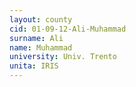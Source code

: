 ```yaml
---
layout: county 
cid: 01-09-12-Ali-Muhammad
surname: Ali
name: Muhammad
university: Univ. Trento
unita: IRIS
---
```

